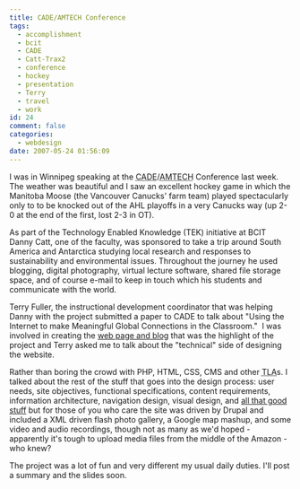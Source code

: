 ```yaml
---
title: CADE/AMTECH Conference
tags:
  - accomplishment
  - bcit
  - CADE
  - Catt-Trax2
  - conference
  - hockey
  - presentation
  - Terry
  - travel
  - work
id: 24
comment: false
categories:
  - webdesign
date: 2007-05-24 01:56:09
---
```


I was in Winnipeg speaking at the <abbr title="Canadian Association for Distance Education">CADE</abbr>/<abbr title="Association for Media and Technology in Education in Canada">AMTECH</abbr> Conference last week.  The weather was beautiful and I saw an excellent hockey game in which the Manitoba Moose (the Vancouver Canucks' farm team) played spectacularly only to to be knocked out of the AHL playoffs in a very Canucks way (up 2-0 at the end of the first, lost 2-3 in OT).

As part of the Technology Enabled Knowledge (TEK) initiative at BCIT Danny Catt, one of the faculty, was sponsored to take a trip around South America and Antarctica studying local research and responses to sustainability and environmental issues.  Throughout the journey he used blogging, digital photography, virtual lecture software, shared file storage space, and of course e-mail to keep in touch which his students and communicate with the world.

Terry Fuller, the instructional development coordinator that was helping Danny with the project submitted a paper to CADE to talk about "Using the Internet to make Meaningful Global Connections in the Classroom."  I was involved in creating the [web page and blog](http://blogs.bcit.ca/catttrax2/) that was the highlight of the project and Terry asked me to talk about the "technical" side of designing the website.

Rather than boring the crowd with PHP, HTML, CSS, CMS and other <abbr title="three letter acronyms">TLA</abbr>s.  I talked about the rest of the stuff that goes into the design process: user needs, site objectives, functional specifications, content requirements, information architecture, navigation design, visual design, and [all that good stuff](http://www.jjg.net/elements/pdf/elements.pdf "Jesse James Garrett") but for those of you who care the site was driven by Drupal and included a XML driven flash photo gallery, a Google map mashup, and some video and audio recordings, though not as many as we'd hoped - apparently it's tough to upload media files from the middle of the Amazon - who knew?

The project was a lot of fun and very different my usual daily duties.  I'll post a summary and the slides soon.